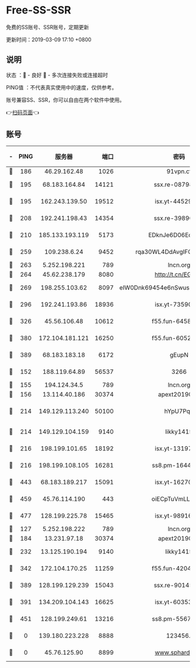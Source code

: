 # Free-SS-SSR

免费的SS账号、SSR账号，定期更新

更新时间：2019-03-09 17:10 +0800

## 说明

状态     ：🙂 - 良好 🙁 - 多次连接失败或连接超时

PING值   ：不代表真实使用中的速度，仅供参考。

账号兼容SS、SSR，你可以自由在两个软件中使用。

👉[扫码页面](https://liesauer.github.io/Free-SS-SSR/)👈

## 账号

|-|PING|服务器|端口|密码|加密方式|区域|
|:----:|:----:|:-----:|-----:|:----:|:----:|:----:|
|🙂|186|46.29.162.48|1026|91vpn.cf|rc4-md5|RU|
|🙂|195|68.183.164.84|14121|ssx.re-08798532|aes-256-cfb|US|
|🙂|195|162.243.139.50|19512|isx.yt-44529033|aes-256-cfb|US|
|🙂|208|192.241.198.43|14354|ssx.re-39890928|aes-256-cfb|US|
|🙂|210|185.133.193.119|5173|EDknJe6D06EoWDaw|aes-256-cfb|US|
|🙂|259|109.238.6.24|9452|rqa30WL4DdAvgIFG6Fs3znzTa|aes-256-cfb|FR|
|🙂|263|5.252.198.221|789|lncn.org|rc4|JP|
|🙂|264|45.62.238.179|8080|http://t.cn/EGJIyrl|rc4-md5|CA|
|🙂|269|198.255.103.62|8097|eIW0Dnk69454e6nSwuspv9DmS201tQ0D|aes-256-cfb|US|
|🙂|296|192.241.193.86|18936|isx.yt-73590604|aes-256-cfb|US|
|🙂|326|45.56.106.48|10612|f55.fun-64589896|aes-256-cfb|US|
|🙂|380|172.104.181.121|16250|f55.fun-60522964|aes-256-cfb|SG|
|🙂|389|68.183.183.18|6172|gEupN|aes-256-cfb|SG|
|🙂|152|188.119.64.89|56537|3266|aes-256-cfb|RU|
|🙂|155|194.124.34.5|789|lncn.org|rc4|JP|
|🙂|156|13.114.40.186|30374|apext2019006|chacha20|JP|
|🙂|214|149.129.113.240|50100|hYpU7PqP|chacha20-ietf-poly1305|CN|
|🙂|214|149.129.104.159|9140|likky1415|aes-256-cfb|HK|
|🙂|216|198.199.101.65|18192|isx.yt-13197237|aes-256-cfb|US|
|🙂|216|198.199.108.105|16281|ss8.pm-16442096|aes-256-cfb|US|
|🙂|443|68.183.189.217|15091|isx.yt-16270564|aes-256-cfb|SG|
|🙂|459|45.76.114.190|443|oiECpTuVmLLxk4Ts|aes-256-cfb|AU|
|🙂|477|128.199.225.78|15465|isx.yt-98916705|aes-256-cfb|SG|
|🙁|127|5.252.198.222|789|lncn.org|rc4|JP|
|🙁|184|13.231.97.18|30374|apext2019006|chacha20|JP|
|🙁|232|13.125.190.194|9140|likky1415|aes-256-cfb|KR|
|🙁|342|172.104.170.25|11259|f55.fun-42045141|aes-256-cfb|SG|
|🙁|389|128.199.129.239|15043|ssx.re-90145135|aes-256-cfb|SG|
|🙁|391|134.209.104.143|16625|isx.yt-60353704|aes-256-cfb|SG|
|🙁|451|128.199.249.61|13216|ss8.pm-55672488|aes-256-cfb|SG|
|🙁|0|139.180.223.228|8888|123456..|aes-256-cfb|JP|
|🙁|0|45.76.125.90|8899|www.sphard.com|aes-256-cfb|AU|

